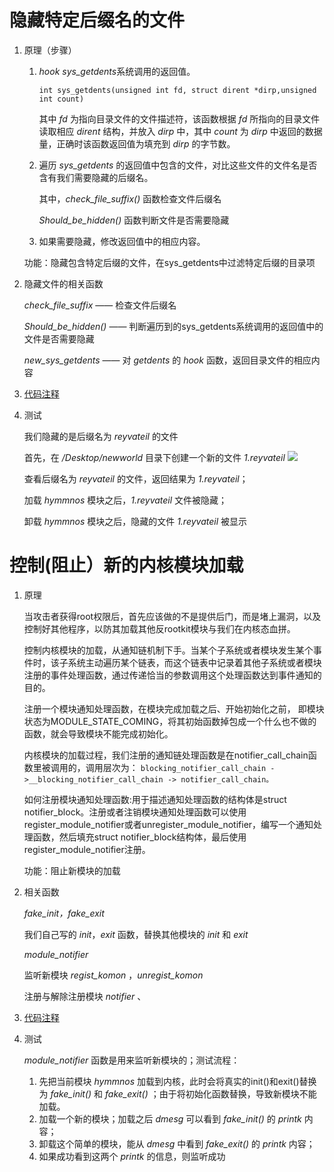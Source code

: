 # 隐藏特定后缀名的文件
1. 原理（步骤）
	1. *hook sys_getdents*系统调用的返回值。

		`int sys_getdents(unsigned int fd, struct dirent *dirp,unsigned int count) `

		其中 *fd* 为指向目录文件的文件描述符，该函数根据 *fd* 所指向的目录文件读取相应 *dirent* 结构，并放入 *dirp* 中，其中 *count* 为 *dirp* 中返回的数据量，正确时该函数返回值为填充到 *dirp* 的字节数。

	2. 遍历 *sys_getdents* 的返回值中包含的文件，对比这些文件的文件名是否含有我们需要隐藏的后缀名。

		其中，*check_file_suffix()* 函数检查文件后缀名
	
		*Should_be_hidden()* 函数判断文件是否需要隐藏

	3. 如果需要隐藏，修改返回值中的相应内容。

	功能：隐藏包含特定后缀的文件，在sys_getdents中过滤特定后缀的目录项

2. 隐藏文件的相关函数

	*check_file_suffix*		—— 检查文件后缀名

	*Should_be_hidden()* 	—— 判断遍历到的sys_getdents系统调用的返回值中的文件是否需要隐藏

	*new_sys_getdents* —— 对 *getdents* 的 *hook* 函数，返回目录文件的相应内容

3. [代码注释](https://github.com/PoSS-G3/Hymmnos-rootkit/blob/master/hymmnos.c "代码注释")

4. 测试

	我们隐藏的是后缀名为 *reyvateil* 的文件
	
	首先，在 */Desktop/newworld* 目录下创建一个新的文件 *1.reyvateil*
![](http://aa)
 
	查看后缀名为 *reyvateil* 的文件，返回结果为 *1.reyvateil*；

	加载 *hymmnos* 模块之后，*1.reyvateil* 文件被隐藏；
	
	卸载 *hymmnos* 模块之后，隐藏的文件 *1.reyvateil* 被显示

# 控制(阻止）新的内核模块加载
1. 原理

	当攻击者获得root权限后，首先应该做的不是提供后门，而是堵上漏洞，以及控制好其他程序，以防其加载其他反rootkit模块与我们在内核态血拼。

	控制内核模块的加载，从通知链机制下手。当某个子系统或者模块发生某个事件时，该子系统主动遍历某个链表，而这个链表中记录着其他子系统或者模块注册的事件处理函数，通过传递恰当的参数调用这个处理函数达到事件通知的目的。

	注册一个模块通知处理函数，在模块完成加载之后、开始初始化之前， 即模块状态为MODULE_STATE_COMING，将其初始函数掉包成一个什么也不做的函数，就会导致模块不能完成初始化。

	内核模块的加载过程，我们注册的通知链处理函数是在notifier_call_chain函数里被调用的，调用层次为：
	`blocking_notifier_call_chain ->__blocking_notifier_call_chain -> notifier_call_chain。`

	如何注册模块通知处理函数:用于描述通知处理函数的结构体是struct notifier_block。注册或者注销模块通知处理函数可以使用register_module_notifier或者unregister_module_notifier，编写一个通知处理函数，然后填充struct notifier_block结构体，最后使用register_module_notifier注册。

	功能：阻止新模块的加载

2. 相关函数

	*fake_init，fake_exit*
	
	我们自己写的 *init*，*exit* 函数，替换其他模块的 *init* 和 *exit*

	*module_notifier*
	
	监听新模块 *regist_komon* ，*unregist_komon*
	
	注册与解除注册模块 *notifier* 、

3. [代码注释](https://github.com/PoSS-G3/Hymmnos-rootkit/blob/master/hymmnos.c "代码注释")

4. 测试

	*module_notifier* 函数是用来监听新模块的；测试流程：

	1. 先把当前模块 *hymmnos* 加载到内核，此时会将真实的init()和exit()替换为 *fake_init()* 和 *fake_exit()* ；由于将初始化函数替换，导致新模块不能加载。
	2. 加载一个新的模块；加载之后 *dmesg* 可以看到 *fake_init()* 的 *printk* 内容；
	3. 卸载这个简单的模块，能从 *dmesg* 中看到 *fake_exit()* 的 *printk* 内容；
	4. 如果成功看到这两个 *printk* 的信息，则监听成功

